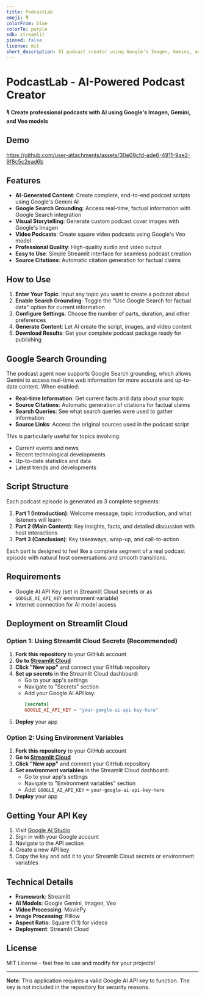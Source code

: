 ```yaml
---
title: PodcastLab
emoji: 🎙️
colorFrom: blue
colorTo: purple
sdk: streamlit
pinned: false
license: mit
short_description: AI podcast creator using Google's Imagen, Gemini, and Veo.
---
```


# PodcastLab - AI-Powered Podcast Creator

🎙️ **Create professional podcasts with AI using Google's Imagen, Gemini, and Veo models**

## Demo

https://github.com/user-attachments/assets/30e09cfd-ade6-4911-9ae2-9f8c5c2ead6b

## Features

- **AI-Generated Content**: Create complete, end-to-end podcast scripts using Google's Gemini AI
- **Google Search Grounding**: Access real-time, factual information with Google Search integration
- **Visual Storytelling**: Generate custom podcast cover images with Google's Imagen
- **Video Podcasts**: Create square video podcasts using Google's Veo model
- **Professional Quality**: High-quality audio and video output
- **Easy to Use**: Simple Streamlit interface for seamless podcast creation
- **Source Citations**: Automatic citation generation for factual claims

## How to Use

1. **Enter Your Topic**: Input any topic you want to create a podcast about
2. **Enable Search Grounding**: Toggle the "Use Google Search for factual data" option for current information
3. **Configure Settings**: Choose the number of parts, duration, and other preferences
4. **Generate Content**: Let AI create the script, images, and video content
5. **Download Results**: Get your complete podcast package ready for publishing

## Google Search Grounding

The podcast agent now supports Google Search grounding, which allows Gemini to access real-time web information for more accurate and up-to-date content. When enabled:

- **Real-time Information**: Get current facts and data about your topic
- **Source Citations**: Automatic generation of citations for factual claims
- **Search Queries**: See what search queries were used to gather information
- **Source Links**: Access the original sources used in the podcast script

This is particularly useful for topics involving:

- Current events and news
- Recent technological developments
- Up-to-date statistics and data
- Latest trends and developments

## Script Structure

Each podcast episode is generated as 3 complete segments:

1. **Part 1 (Introduction)**: Welcome message, topic introduction, and what listeners will learn
2. **Part 2 (Main Content)**: Key insights, facts, and detailed discussion with host interactions
3. **Part 3 (Conclusion)**: Key takeaways, wrap-up, and call-to-action

Each part is designed to feel like a complete segment of a real podcast episode with natural host conversations and smooth transitions.

## Requirements

- Google AI API Key (set in Streamlit Cloud secrets or as `GOOGLE_AI_API_KEY` environment variable)
- Internet connection for AI model access

## Deployment on Streamlit Cloud

### Option 1: Using Streamlit Cloud Secrets (Recommended)

1. **Fork this repository** to your GitHub account
2. **Go to [Streamlit Cloud](https://share.streamlit.io/)**
3. **Click "New app"** and connect your GitHub repository
4. **Set up secrets** in the Streamlit Cloud dashboard:
   - Go to your app's settings
   - Navigate to "Secrets" section
   - Add your Google AI API key:
     ```toml
     [secrets]
     GOOGLE_AI_API_KEY = "your-google-ai-api-key-here"
     ```
5. **Deploy** your app

### Option 2: Using Environment Variables

1. **Fork this repository** to your GitHub account
2. **Go to [Streamlit Cloud](https://share.streamlit.io/)**
3. **Click "New app"** and connect your GitHub repository
4. **Set environment variables** in the Streamlit Cloud dashboard:
   - Go to your app's settings
   - Navigate to "Environment variables" section
   - Add: `GOOGLE_AI_API_KEY` = `your-google-ai-api-key-here`
5. **Deploy** your app

## Getting Your API Key

1. Visit [Google AI Studio](https://aistudio.google.com/)
2. Sign in with your Google account
3. Navigate to the API section
4. Create a new API key
5. Copy the key and add it to your Streamlit Cloud secrets or environment variables

## Technical Details

- **Framework**: Streamlit
- **AI Models**: Google Gemini, Imagen, Veo
- **Video Processing**: MoviePy
- **Image Processing**: Pillow
- **Aspect Ratio**: Square (1:1) for videos
- **Deployment**: Streamlit Cloud

## License

MIT License - feel free to use and modify for your projects!

---

**Note**: This application requires a valid Google AI API key to function. The key is not included in the repository for security reasons.
